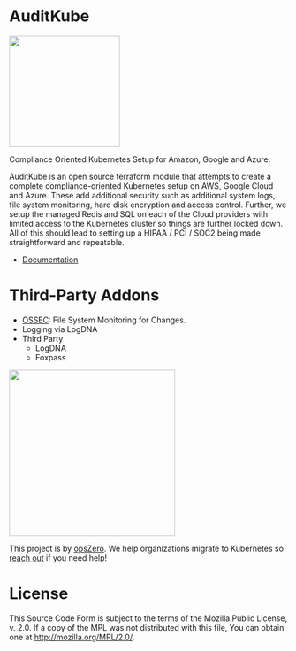 # AuditKube

<img src="http://assets.opszero.com.s3.amazonaws.com/images/auditkube.png" width="200px" />

Compliance Oriented Kubernetes Setup for Amazon, Google and Azure.

AuditKube is an open source terraform module that attempts to create a
complete compliance-oriented Kubernetes setup on AWS, Google Cloud and Azure.
These add additional security such as additional system logs, file system
monitoring, hard disk encryption and access control. Further, we setup the
managed Redis and SQL on each of the Cloud providers with limited access to
the Kubernetes cluster so things are further locked down. All of this should
lead to setting up a HIPAA / PCI / SOC2 being made straightforward and
repeatable.

 - [Documentation](https://www.notion.so/opszero/Kubernetes-f126f92e477c4a0c90f3a0ec7262bcf1)

# Third-Party Addons

- [OSSEC](https://ossec.github.io/): File System Monitoring for Changes.
- Logging via LogDNA
- Third Party
  - LogDNA
  - Foxpass

<a href="https://www.opszero.com"><img src="http://assets.opszero.com.s3.amazonaws.com/images/opszero_11_29_2016.png" width="300px"/></a>

This project is by [opsZero](https://www.opszero.com). We help organizations
migrate to Kubernetes so [reach out](https://www.opszero.com/#contact) if you
need help!

# License

This Source Code Form is subject to the terms of the Mozilla Public
License, v. 2.0. If a copy of the MPL was not distributed with this
file, You can obtain one at http://mozilla.org/MPL/2.0/.
